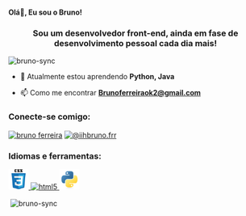 <h4 align="left">Olá👋, Eu sou o Bruno!</h4>
<h3 align="center">Sou um desenvolvedor front-end, ainda em fase de desenvolvimento pessoal cada dia mais!</h3 >

<p align="left"> <img src="https://komarev.com/ghpvc/?username=bruno-sync&label=Profile%20views&color=0e75b6&style=flat" alt="bruno-sync" /> </ p>

- 🌱 Atualmente estou aprendendo **Python, Java**

- 📫 Como me encontrar **Brunoferreiraok2@gmail.com**

<h3 align="left">Conecte-se comigo:</h3>
<p align ="left">
<a href="https://www.facebook.com/bruninhoh.smyrths" target="blank"><img align="center" src="https://raw.githubusercontent.com/rahuldkjain/github-profile-readme-generator/master/src/images/icons/Social/facebook.svg" alt="bruno ferreira" height="30" width="40" /></a>
<a href="https://instagram.com/iihbruno.frr" target="blank"><img align="center" src="https://raw.githubusercontent.com/rahuldkjain/github-profile-readme-generator/master/src/images/icons/Social/instagram.svg" alt="@iihbruno.frr" height="30" width="40" /></a>
</p>

<h3 align= "left">Idiomas e ferramentas:</h3>
<p align="left"> <a href="https://www.w3schools.com/css/" target="_blank" rel=" noreferrer"> <img src="https://raw.githubusercontent.com/devicons/devicon/master/icons/css3/css3-original-wordmark.svg" alt="css3" width="40" height="40 "/> </a> <a href="https://www.w3.org/html/" target="_blank" rel="noreferrer"> <img src="https://raw.githubusercontent.com /devicons/devicon/master/icons/html5/html5-original-wordmark.svg" alt="html5" width="40" height="40"/> </a> <a href="https://www .python.org"target="_blank" rel="noreferrer"> <img src="https://raw.githubusercontent.com/devicons/devicon/master/icons/python/python-original.svg" alt="python" width=" 40" altura="40"/> </a> </p>

<p>&nbsp;<img align="center" src="https://github-readme-stats.vercel.app/api?username=bruno-sync&show_icons=true&locale=en" alt="bruno-sync" /></p>
